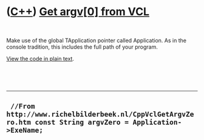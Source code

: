 



 

 

 

 

 

([C++](Cpp.md)) [Get argv\[0\] from VCL](CppVclGetArgvZero.md)
================================================================

 

Make use of the global TApplication pointer called Application. As in
the console tradition, this includes the full path of your program.

[View the code in plain text](CppVclGetArgvZero.txt).

 

 

  --------------------------------------------------------------------------------------------------------------
  ` //From http://www.richelbilderbeek.nl/CppVclGetArgvZero.htm const String argvZero = Application->ExeName;`
  --------------------------------------------------------------------------------------------------------------

 

 

 

 

 





 



